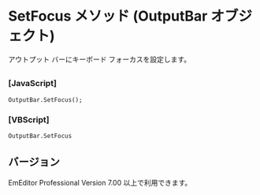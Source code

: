 # SetFocus メソッド (OutputBar オブジェクト)

アウトプット バーにキーボード フォーカスを設定します。

## 

### \[JavaScript\]

```
OutputBar.SetFocus();
```

### \[VBScript\]

```
OutputBar.SetFocus
```

## バージョン

EmEditor Professional Version 7.00 以上で利用できます。
